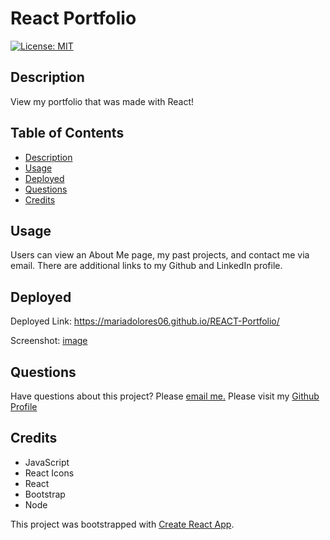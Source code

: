 # React Portfolio

[![License: MIT](https://img.shields.io/badge/License-MIT-purple.svg)](https://opensource.org/licenses/MIT)

## Description
 
 View my portfolio that was made with React! 
 
## Table of Contents

  * [Description](#description)
  * [Usage](#usage)
  * [Deployed](#deployed)
  * [Questions](#questions)
  * [Credits](#credits)


## Usage 

Users can view an About Me page, my past projects, and contact me via email. There are additional links to my Github and LinkedIn profile. 

## Deployed 

Deployed Link: https://mariadolores06.github.io/REACT-Portfolio/

Screenshot: [image](https://github.com/mariadolores06/REACT-Portfolio/blob/main/src/assets/Preview.jpg)

## Questions 

Have questions about this project? Please [email me.](mailto:mrodriguez.psychology@gmail.com)
Please visit my [Github Profile](https://github.com/mariadolores06)

## Credits 

* JavaScript
* React Icons
* React
* Bootstrap
* Node

This project was bootstrapped with [Create React App](https://github.com/facebook/create-react-app).
